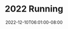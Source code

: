 ---
title: "2022 Running"
date: 2022-12-10T06:01:00-08:00
tags: ["running", "running-annual"]
total_miles_run: 138.29
total_runs: 32
partial_data: true
---